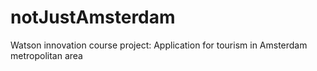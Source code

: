 # notJustAmsterdam
Watson innovation course project: Application for tourism in Amsterdam metropolitan area

